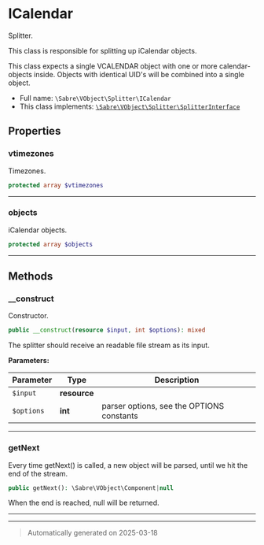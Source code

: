 
# ICalendar

Splitter.

This class is responsible for splitting up iCalendar objects.

This class expects a single VCALENDAR object with one or more
calendar-objects inside. Objects with identical UID's will be combined into
a single object.

* Full name: `\Sabre\VObject\Splitter\ICalendar`
* This class implements:
[`\Sabre\VObject\Splitter\SplitterInterface`](./SplitterInterface.md)



## Properties


### vtimezones

Timezones.

```php
protected array $vtimezones
```






***

### objects

iCalendar objects.

```php
protected array $objects
```






***

## Methods


### __construct

Constructor.

```php
public __construct(resource $input, int $options): mixed
```

The splitter should receive an readable file stream as its input.






**Parameters:**

| Parameter | Type | Description |
|-----------|------|-------------|
| `$input` | **resource** |  |
| `$options` | **int** | parser options, see the OPTIONS constants |





***

### getNext

Every time getNext() is called, a new object will be parsed, until we
hit the end of the stream.

```php
public getNext(): \Sabre\VObject\Component|null
```

When the end is reached, null will be returned.










***


***
> Automatically generated on 2025-03-18
